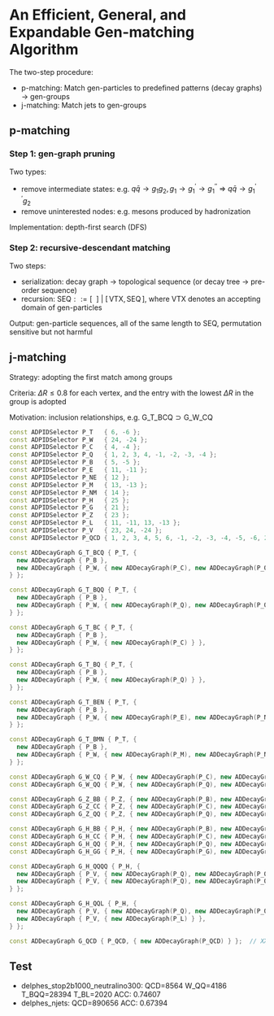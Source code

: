 # An Efficient, General, and Expandable Gen-matching Algorithm

The two-step procedure:

* p-matching: Match gen-particles to predefined patterns (decay graphs) $\to$ gen-groups
* j-matching: Match jets to gen-groups

## p-matching

### Step 1: gen-graph pruning

Two types:

* remove intermediate states: e.g. $q\bar q \to g_1g_2, g_1 \to g^\prime_1 \to g^{\prime\prime}_1\ \Longrightarrow\ q\bar q \to g^{\prime\prime}_1g_2$
* remove uninterested nodes: e.g. mesons produced by hadronization

Implementation: depth-first search (DFS)

### Step 2: recursive-descendant matching

Two steps:

* serialization: decay graph $\to$ topological sequence (or decay tree $\to$ pre-order sequence)
* recursion: $\mathrm{SEQ} ::= [~~]\ |\ [\,\mathrm{VTX},\, \mathrm{SEQ}\,]$, where $\mathrm{VTX}$ denotes an accepting domain of gen-particles

Output: gen-particle sequences, all of the same length to $\mathrm{SEQ}$, permutation sensitive but not harmful

## j-matching

Strategy: adopting the first match among groups

Criteria: $\Delta R \leq 0.8$ for each vertex, and the entry with the lowest $\Delta R$ in the group is adopted

Motivation: inclusion relationships, e.g. $\mathrm{G\_T\_BCQ} \supset \mathrm{G\_W\_CQ}$

```c++
const ADPIDSelector P_T   { 6, -6 };
const ADPIDSelector P_W   { 24, -24 };
const ADPIDSelector P_C   { 4, -4 };
const ADPIDSelector P_Q   { 1, 2, 3, 4, -1, -2, -3, -4 };
const ADPIDSelector P_B   { 5, -5 };
const ADPIDSelector P_E   { 11, -11 };
const ADPIDSelector P_NE  { 12 };
const ADPIDSelector P_M   { 13, -13 };
const ADPIDSelector P_NM  { 14 };
const ADPIDSelector P_H   { 25 };
const ADPIDSelector P_G   { 21 };
const ADPIDSelector P_Z   { 23 };
const ADPIDSelector P_L   { 11, -11, 13, -13 };
const ADPIDSelector P_V   { 23, 24, -24 };
const ADPIDSelector P_QCD { 1, 2, 3, 4, 5, 6, -1, -2, -3, -4, -5, -6, 21 };

const ADDecayGraph G_T_BCQ { P_T, {
  new ADDecayGraph { P_B },
  new ADDecayGraph { P_W, { new ADDecayGraph(P_C), new ADDecayGraph(P_Q) } },
} };

const ADDecayGraph G_T_BQQ { P_T, {
  new ADDecayGraph { P_B },
  new ADDecayGraph { P_W, { new ADDecayGraph(P_Q), new ADDecayGraph(P_Q) } },
} };

const ADDecayGraph G_T_BC { P_T, {
  new ADDecayGraph { P_B },
  new ADDecayGraph { P_W, { new ADDecayGraph(P_C) } },
} };

const ADDecayGraph G_T_BQ { P_T, {
  new ADDecayGraph { P_B },
  new ADDecayGraph { P_W, { new ADDecayGraph(P_Q) } },
} };

const ADDecayGraph G_T_BEN { P_T, {
  new ADDecayGraph { P_B },
  new ADDecayGraph { P_W, { new ADDecayGraph(P_E), new ADDecayGraph(P_NE) } },
} };

const ADDecayGraph G_T_BMN { P_T, {
  new ADDecayGraph { P_B },
  new ADDecayGraph { P_W, { new ADDecayGraph(P_M), new ADDecayGraph(P_NM) } },
} };

const ADDecayGraph G_W_CQ { P_W, { new ADDecayGraph(P_C), new ADDecayGraph(P_Q) } };
const ADDecayGraph G_W_QQ { P_W, { new ADDecayGraph(P_Q), new ADDecayGraph(P_Q) } };

const ADDecayGraph G_Z_BB { P_Z, { new ADDecayGraph(P_B), new ADDecayGraph(P_B) } };
const ADDecayGraph G_Z_CC { P_Z, { new ADDecayGraph(P_C), new ADDecayGraph(P_C) } };
const ADDecayGraph G_Z_QQ { P_Z, { new ADDecayGraph(P_Q), new ADDecayGraph(P_Q) } };

const ADDecayGraph G_H_BB { P_H, { new ADDecayGraph(P_B), new ADDecayGraph(P_B) } };
const ADDecayGraph G_H_CC { P_H, { new ADDecayGraph(P_C), new ADDecayGraph(P_C) } };
const ADDecayGraph G_H_QQ { P_H, { new ADDecayGraph(P_Q), new ADDecayGraph(P_Q) } };
const ADDecayGraph G_H_GG { P_H, { new ADDecayGraph(P_G), new ADDecayGraph(P_G) } };

const ADDecayGraph G_H_QQQQ { P_H, {
  new ADDecayGraph { P_V, { new ADDecayGraph(P_Q), new ADDecayGraph(P_Q) } },
  new ADDecayGraph { P_V, { new ADDecayGraph(P_Q), new ADDecayGraph(P_Q) } },
} };

const ADDecayGraph G_H_QQL { P_H, {
  new ADDecayGraph { P_V, { new ADDecayGraph(P_Q), new ADDecayGraph(P_Q) } },
  new ADDecayGraph { P_V, { new ADDecayGraph(P_L) } },
} };

const ADDecayGraph G_QCD { P_QCD, { new ADDecayGraph(P_QCD) } };  // XXX
```

## Test

* delphes_stop2b1000_neutralino300: 
  QCD=8564 W_QQ=4186 T_BQQ=28394 T_BL=2020  ACC: 0.74607
* delphes_njets:
  QCD=890656  ACC: 0.67394

